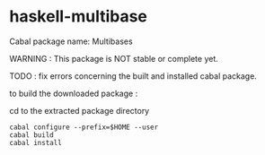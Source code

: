 # haskell-multibase

Cabal package name: Multibases

WARNING : This package is NOT stable or complete yet.

TODO : fix errors concerning the built and installed cabal package.

to build the downloaded package :

cd to the extracted package directory

    cabal configure --prefix=$HOME --user 
    cabal build
    cabal install
